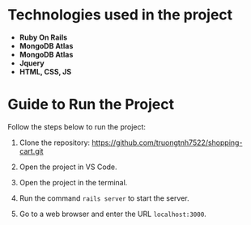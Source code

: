 # Technologies used in the project
- **Ruby On Rails**
- **MongoDB Atlas**
- **MongoDB Atlas**
- **Jquery**
- **HTML, CSS, JS**

# Guide to Run the Project

Follow the steps below to run the project:

1. Clone the repository: https://github.com/truongtnh7522/shopping-cart.git

2. Open the project in VS Code.

3. Open the project in the terminal.

4. Run the command `rails server` to start the server.

5. Go to a web browser and enter the URL `localhost:3000`.
